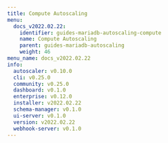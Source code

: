 ```yaml
---
title: Compute Autoscaling
menu:
  docs_v2022.02.22:
    identifier: guides-mariadb-autoscaling-compute
    name: Compute Autoscaling
    parent: guides-mariadb-autoscaling
    weight: 46
menu_name: docs_v2022.02.22
info:
  autoscaler: v0.10.0
  cli: v0.25.0
  community: v0.25.0
  dashboard: v0.1.0
  enterprise: v0.12.0
  installer: v2022.02.22
  schema-manager: v0.1.0
  ui-server: v0.1.0
  version: v2022.02.22
  webhook-server: v0.1.0
---
```


